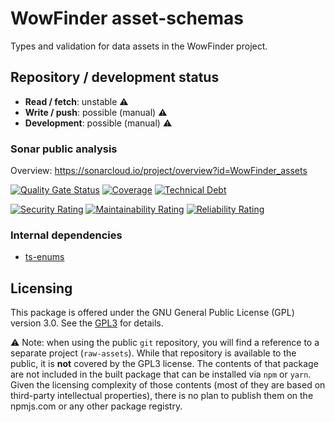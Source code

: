 # WowFinder asset-schemas

Types and validation for data assets in the WowFinder project.

## Repository / development status

-   **Read / fetch**: unstable ⚠️
-   **Write / push**: possible (manual) ⚠️
-   **Development**: possible (manual) ⚠️

### Sonar public analysis

Overview: https://sonarcloud.io/project/overview?id=WowFinder_assets

[![Quality Gate Status](https://sonarcloud.io/api/project_badges/measure?project=WowFinder_assets&metric=alert_status)](https://sonarcloud.io/summary/new_code?id=WowFinder_assets)
[![Coverage](https://sonarcloud.io/api/project_badges/measure?project=WowFinder_assets&metric=coverage)](https://sonarcloud.io/summary/new_code?id=WowFinder_assets)
[![Technical Debt](https://sonarcloud.io/api/project_badges/measure?project=WowFinder_assets&metric=sqale_index)](https://sonarcloud.io/summary/new_code?id=WowFinder_assets)

[![Security Rating](https://sonarcloud.io/api/project_badges/measure?project=WowFinder_assets&metric=security_rating)](https://sonarcloud.io/summary/new_code?id=WowFinder_assets)
[![Maintainability Rating](https://sonarcloud.io/api/project_badges/measure?project=WowFinder_assets&metric=sqale_rating)](https://sonarcloud.io/summary/new_code?id=WowFinder_assets)
[![Reliability Rating](https://sonarcloud.io/api/project_badges/measure?project=WowFinder_assets&metric=reliability_rating)](https://sonarcloud.io/summary/new_code?id=WowFinder_assets)

### Internal dependencies

-   [ts-enums](https://github.com/WowFinder/ts-enums)

## Licensing

This package is offered under the GNU General Public License (GPL) version 3.0. See the [GPL3](./LICENSE) for details.

⚠️ Note: when using the public `git` repository, you will find a reference to a separate project (`raw-assets`). While that repository is available to the public, it is **not** covered by the GPL3 license. The contents of that package are not included in the built package that can be installed via `npm` or `yarn`. Given the licensing complexity of those contents (most of they are based on third-party intellectual properties), there is no plan to publish them on the npmjs.com or any other package registry.
